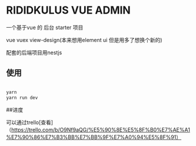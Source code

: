 # RIDIDKULUS VUE ADMIN

一个基于vue 的 后台 starter 项目

vue vuex view-design(本来想用element ui 但是用多了想换个新的)

配套的后端项目用nestjs

## 使用



```bash

yarn
yarn run dev

```

##进度

可以通过trello[查看]（https://trello.com/b/O9Nf9aQG/%E5%90%8E%E5%8F%B0%E7%AE%A1%E7%90%86%E7%B3%BB%E7%BB%9F%E7%A0%94%E5%8F%91）




